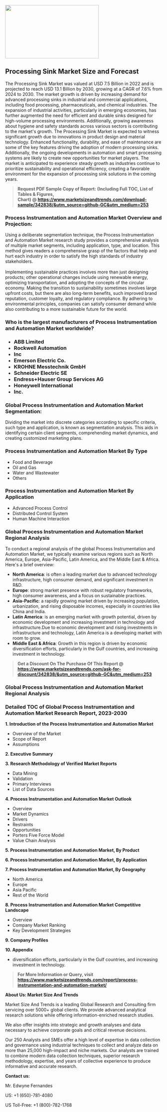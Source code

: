 <p><img class="alignnone size-medium wp-image-20088" src="https://ffe5etoiles.com/wp-content/uploads/2024/12/MST1-300x171.png" alt="" width="300" height="171" /></p><h2>Processing Sink Market Size and Forecast</h2><p>The Processing Sink Market was valued at USD 7.5 Billion in 2022 and is projected to reach USD 13.1 Billion by 2030, growing at a CAGR of 7.6% from 2024 to 2030. The market growth is driven by increasing demand for advanced processing sinks in industrial and commercial applications, including food processing, pharmaceuticals, and chemical industries. The expansion of industrial activities, particularly in emerging economies, has further augmented the need for efficient and durable sinks designed for high-volume processing environments. Additionally, growing awareness about hygiene and safety standards across various sectors is contributing to the market's growth. The Processing Sink Market is expected to witness significant growth due to innovations in product design and material technology. Enhanced functionality, durability, and ease of maintenance are some of the key features driving the adoption of modern processing sinks. Additionally, the ongoing developments in automation and smart processing systems are likely to create new opportunities for market players. The market is anticipated to experience steady growth as industries continue to prioritize sustainability and operational efficiency, creating a favorable environment for the expansion of processing sink solutions in the coming years.</p></p><blockquote id="" class=""><strong>Request PDF Sample Copy of Report: (Including Full TOC, List of Tables &amp; Figures, Chart)&nbsp;@&nbsp;<strong><a href="https://www.marketsizeandtrends.com/download-sample/342838/&utm_source=github-GC&utm_medium=253" target="_blank">https://www.marketsizeandtrends.com/download-sample/342838/&utm_source=github-GC&utm_medium=253</a></strong></strong></blockquote><h3 id="" class="">Process Instrumentation and Automation Market&nbsp;Overview and Projection:</h3><p id="" class="">Using a deliberate segmentation technique, the Process Instrumentation and Automation Market research study provides a comprehensive analysis of multiple market segments, including application, type, and location. This method gives readers a comprehensive grasp of the factors that help and hurt each industry in order to satisfy the high standards of industry stakeholders. <br /> <br />Implementing sustainable practices involves more than just designing products; other operational changes include using renewable energy, optimizing transportation, and adopting the concepts of the circular economy. Making the transition to sustainability sometimes involves large upfront costs, but there are also long-term benefits, such improved brand reputation, customer loyalty, and regulatory compliance. By adhering to environmental principles, companies can satisfy consumer demand while also contributing to a more sustainable future for the world.</p><h3 id="" class="">Who is the largest manufacturers of&nbsp;Process Instrumentation and Automation Market worldwide?</h3><h3 class=""><p><ul><li>ABB Limited </li><li> Rockwell Automation </li><li> Inc </li><li> Emerson Electric Co. </li><li> KROHNE Messtechnik GmbH </li><li> Schneider Electric SE </li><li> Endress+Hauser Group Services AG </li><li> Honeywell International </li><li> Inc.</li></ul></p></h3><h3 id="" class="">Global&nbsp;Process Instrumentation and Automation Market Segmentation:</h3><p id="" class="">Dividing the market into discrete categories according to specific criteria, such type and application, is known as segmentation analysis. This aids in identifying certain client segments, comprehending market dynamics, and creating customized marketing plans.</p><h3 id="" class="">Process Instrumentation and Automation Market&nbsp;By Type</h3><p><p><ul><li>Food and Beverage</li><li> Oil and Gas</li><li> Water and Wastewater</li><li> Others</p></li></ul></p></p><h3 id="" class="">Process Instrumentation and Automation Market&nbsp;By Application</h3><p class=""><p><ul><li>Advanced Process Control</li><li> Distributed Control System</li><li> Human Machine Interaction</li></ul></p></p><h3 id="" class="">Global Process Instrumentation and Automation Market Regional Analysis</h3><p id="" class="">To conduct a regional analysis of the global Process Instrumentation and Automation Market, we typically examine various regions such as North America, Europe, Asia-Pacific, Latin America, and the Middle East &amp; Africa. Here's a brief overview:</p><ul><li><strong>North America</strong>: is often a leading market due to advanced technology infrastructure, high consumer demand, and significant investment in R&amp;D.</li><li><strong>Europe</strong>: strong market presence with robust regulatory frameworks, high consumer awareness, and a focus on sustainable practices.</li><li><strong>Asia-Pacific</strong>: a rapidly growing market driven by increasing population, urbanization, and rising disposable incomes, especially in countries like China and India.</li><li><strong>Latin America</strong>: is an emerging market with growth potential, driven by economic development and increasing investment in technology and infrastructure.Due to economic development and rising investments in infrastructure and technology, Latin America is a developing market with room to grow.</li><li><strong>Middle East &amp; Africa</strong>: Growth in this region is driven by economic diversification efforts, particularly in the Gulf countries, and increasing investment in technology.</li></ul><blockquote id="" class=""><strong>Get a Discount On The Purchase Of This Report @ <strong><a href="https://www.marketsizeandtrends.com/ask-for-discount/342838/&utm_source=github-GC&utm_medium=253" target="_blank">https://www.marketsizeandtrends.com/ask-for-discount/342838/&utm_source=github-GC&utm_medium=253</a></strong></strong></blockquote><h3 id="" class="">Global Process Instrumentation and Automation Market Regional Analysis</h3><h3 id="" class="">Detailed TOC of Global Process Instrumentation and Automation Market Research Report, 2023-2030</h3><p id="" class=""><strong>1. Introduction of the Process Instrumentation and Automation Market</strong></p><ul><li>Overview of the Market</li><li>Scope of Report</li><li>Assumptions</li></ul><p id="" class=""><strong>2. Executive Summary</strong></p><p id="" class=""><strong>3. Research Methodology of Verified Market Reports</strong></p><ul><li>Data Mining</li><li>Validation</li><li>Primary Interviews</li><li>List of Data Sources</li></ul><p id="" class=""><strong>4. Process Instrumentation and Automation Market Outlook</strong></p><ul><li>Overview</li><li>Market Dynamics</li><li>Drivers</li><li>Restraints</li><li>Opportunities</li><li>Porters Five Force Model</li><li>Value Chain Analysis</li></ul><p id="" class=""><strong>5. Process Instrumentation and Automation Market, By Product</strong></p><p id="" class=""><strong>6. Process Instrumentation and Automation Market, By Application</strong></p><p id="" class=""><strong>7. Process Instrumentation and Automation Market, By Geography</strong></p><ul><li>North America</li><li>Europe</li><li>Asia Pacific</li><li>Rest of the World</li></ul><p id="" class=""><strong>8. Process Instrumentation and Automation Market Competitive Landscape</strong></p><ul><li>Overview</li><li>Company Market Ranking</li><li>Key Development Strategies</li></ul><p id="" class=""><strong>9. Company Profiles</strong></p><p id="" class=""><strong>10. Appendix</strong></p><ul><li>diversification efforts, particularly in the Gulf countries, and increasing investment in technology.</li></ul><blockquote id="" class=""><strong>For More Information or Query, visit <strong><strong><a href="https://www.marketsizeandtrends.com/report/process-instrumentation-and-automation-market/" target="_blank">https://www.marketsizeandtrends.com/report/process-instrumentation-and-automation-market/</a></strong></strong></strong></blockquote><p id="" class=""><strong>About Us: Market Size And Trends</strong></p><p id="" class="">Market Size And Trends is a leading Global Research and Consulting firm servicing over 5000+ global clients. We provide advanced analytical research solutions while offering information-enriched research studies.</p><p id="" class="">We also offer insights into strategic and growth analyses and data necessary to achieve corporate goals and critical revenue decisions.</p><p id="" class="">Our 250 Analysts and SMEs offer a high level of expertise in data collection and governance using industrial techniques to collect and analyze data on more than 25,000 high-impact and niche markets. Our analysts are trained to combine modern data collection techniques, superior research methodology, expertise, and years of collective experience to produce informative and accurate research.</p><p id="" class=""><strong>Contact us:</strong></p><p id="" class="">Mr. Edwyne Fernandes</p><p id="" class="">US: +1 (650)-781-4080</p><p id="" class="">US Toll-Free: +1 (800)-782-1768</p>
